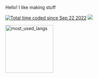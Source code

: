 Hello! I like making stuff

<a href="https://wakatime.com/@6f0897b3-710d-414d-88d4-cc1e3a2201ea"><img src="https://wakatime.com/badge/user/6f0897b3-710d-414d-88d4-cc1e3a2201ea.svg" alt="Total time coded since Sep 22 2022" /></a>
![](https://komarev.com/ghpvc/?username=ScriptLineStudios)

<img src="https://github-readme-stats.vercel.app/api/top-langs/?username=ScriptLineStudios&layout=compact&langs_count=10&bg_color=ffffff00&text_color=718096&hide_border=true" height="150" alt="most_used_langs">
